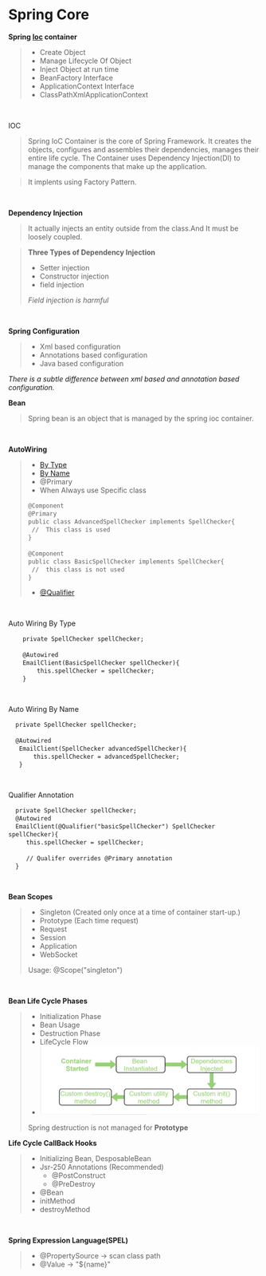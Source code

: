 # Spring Core
**Spring [Ioc](#myfootnote1) container**
<br />
> - Create Object
> - Manage Lifecycle Of Object
> - Inject Object at run time
> - BeanFactory Interface
> - ApplicationContext Interface
> - ClassPathXmlApplicationContext

<br />

<a name="myfootnote1">IOC</a>
>Spring IoC Container is the core of Spring Framework. It creates the objects, configures and assembles their dependencies, manages their entire life cycle. The Container uses Dependency Injection(DI) to manage the components that make up the application.

>It implents using Factory Pattern.
<br />

**Dependency Injection**
> It actually injects an entity outside from the class.And It must be loosely coupled.

> **Three Types of Dependency Injection**
>  - Setter injection
>  - Constructor injection
>  - field injection
> 
> _Field injection is harmful_
<br />

**Spring Configuration**
> - Xml based configuration
> - Annotations based configuration
> - Java based configuration

_There is a subtle difference between xml based and annotation based configuration._


**Bean**
> Spring bean is an object that is managed by the spring ioc container.

<br />

**AutoWiring**
> - [By Type](#myfootnote2)
> - [By Name](#myfootnote3)
> - @Primary
>  - When Always use Specific class
  >  ```
  >  @Component
  >  @Primary
  >  public class AdvancedSpellChecker implements SpellChecker{
  >   //  This class is used
  >  }
  >  
  >  @Component
  >  public class BasicSpellChecker implements SpellChecker{
  >   //  this class is not used
  >  }
  >  ```
> - [@Qualifier](#myfootnote4)

<br />

<a name="myfootnote2">Auto Wiring By Type</a>
```
    private SpellChecker spellChecker;

    @Autowired
    EmailClient(BasicSpellChecker spellChecker){
        this.spellChecker = spellChecker;
    }
```

<br />

<a name="myfootnote3">Auto Wiring By Name</a>
```
  private SpellChecker spellChecker;
  
  @Autowired
   EmailClient(SpellChecker advancedSpellChecker){
       this.spellChecker = advancedSpellChecker;
   }
```
<br />

<a name="myfootnote4">Qualifier Annotation</a>
```
  private SpellChecker spellChecker;
  @Autowired
  EmailClient(@Qualifier("basicSpellChecker") SpellChecker spellChecker){
     this.spellChecker = spellChecker;
     
     // Qualifer overrides @Primary annotation
  }

```

<br />

**Bean Scopes**
<br />
> - Singleton (Created only once at a time of container start-up.)
> - Prototype (Each time request)
> - Request 
> - Session
> - Application
> - WebSocket
> 
> Usage: @Scope("singleton")

<br />

**Bean Life Cycle Phases**
> - Initialization Phase
> - Bean Usage
> - Destruction Phase 
> - LifeCycle Flow
>  - ![Alt text](beanLifeCycleFlow.png?raw=true "")
> 
>  
>  Spring destruction is not managed for **Prototype**


**Life Cycle CallBack Hooks**
> - Initializing Bean, DesposableBean
> - Jsr-250 Annotations (Recommended)
>   - @PostConstruct
>   - @PreDestroy
> - @Bean
>  - initMethod
>  - destroyMethod

<br />

**Spring Expression Language(SPEL)**
> - @PropertySource -> scan class path
> - @Value       -> "${name}"

